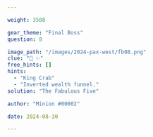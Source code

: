 ```yaml
---

weight: 3508

gear_theme: "Final Boss"
question: 8

image_path: "/images/2024-pax-west/fb08.png"
clue: "💅 ✨"
free_hints: []
hints:
  - "King Crab"
  - "Inverted wealth funnel."
solution: "The Fabulous Five"

author: "Minion #00002"

date: 2024-08-30

---
```


